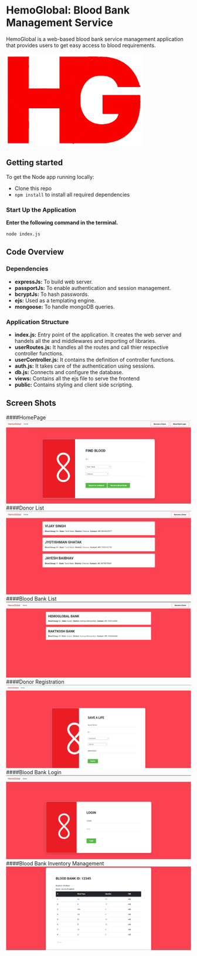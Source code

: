 # HemoGlobal: Blood Bank Management Service
HemoGlobal is a web-based blood bank service management application that provides users to get easy access to blood requirements. 

![logo](./screenshots/logo.png)
## Getting started
To get the Node app running locally:
- Clone this repo
- `npm install` to install all required dependencies
### Start Up the Application
**Enter the following command in the terminal.** 
```
node index.js 
```
## Code Overview
### Dependencies
- **expressJs:** To build web server.
- **passportJs:** To enable authentication and session management.
- **bcryptJs:** To hash passwords.
- **ejs:** Used as a templating engine.
- **mongoose:** To handle mongoDB queries.


### Application Structure
- **index.js:** Entry point of the application. It creates the web server and handels all the and middlewares and importing of libraries.
- **userRoutes.js:** It handles all the routes and call thier respective controller functions.
- **userController.js:** It contains the definition of controller functions.
- **auth.js:** It takes care of the authentication using sessions.
- **db.js:** Connects and configure the database.
- **views:** Contains all the ejs file to serve the frontend
- **public:** Contains styling and client side scripting.


## Screen Shots

####HomePage
![HomePage](./screenshots/HomePage2.png)
####Donor List
![Donor List](./screenshots/donrolist.png)
####Blood Bank List
![Blood Bank List](./screenshots/bblist.png)
####Donor Registration
![Donor Registration](./screenshots/donorregistration.png)
####Blood Bank Login
![HomePage](./screenshots/bblogin.png)
####Blood Bank Inventory Management
![inventory](./screenshots/inventory.png)







